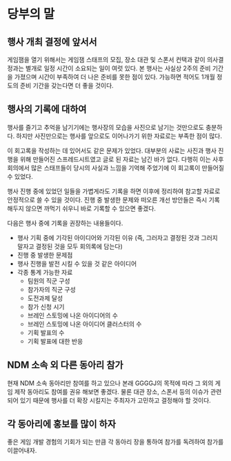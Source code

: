 # 당부의 말

## 행사 개최 결정에 앞서서

게임잼을 열기 위해서는 게임잼 스태프의 모집, 장소 대관 및 스폰서 컨택과 같이 의사결정과는 별개로 일정 시간이 소요되는 일이 여럿 있다.
본 행사는 사실상 2주의 준비 기간을 가졌으며 시간이 부족하여 더 나은 준비를 못한 점이 있다.
가능하면 적어도 1개월 정도의 준비 기간을 갖는다면 더 좋을 것이다.

## 행사의 기록에 대하여

행사를 즐기고 추억을 남기기에는 행사장의 모습을 사진으로 남기는 것만으로도 충분하다.
하지만 사진만으로는 행사를 앞으로도 이어나가기 위한 자료로는 부족한 점이 많다.

이 회고록을 작성하는 데 있어서도 같은 문제가 있었다. 대부분의 사료는 사진과 행사 진행을 위해 만들어진 스프레드시트였고 글로 된 자료는 남긴 바가 없다.
다행히 이는 사후 회의에서 많은 스태프들이 당시의 사실과 느낌을 기억해 주었기에 이 회고록이 만들어질 수 있었다.

행사 진행 중에 있었던 일들을 가볍게라도 기록을 하면 이후에 정리하여 참고할 자료로 안정적으로 쓸 수 있을 것이다.
진행 중 발생한 문제와 떠오른 개선 방안들은 즉시 기록해두지 않으면 까먹기 쉬우니 바로 기록할 수 있으면 좋겠다.

다음은 행사 중에 기록을 권장하는 내용들이다.

* 행사 기획 중에 기각된 아이디어와 기각된 이유 (즉, 그러자고 결정된 것과 그러지 말자고 결정된 것을 모두 회의록에 담는다)
* 진행 중 발생한 문제점
* 행사 진행을 발전 시킬 수 있을 것 같은 아이디어
* 각종 통계 가능한 자료
    * 팀원의 직군 구성
    * 참가자의 직군 구성
    * 도전과제 달성
    * 참가 신청 시기
    * 브레인 스토밍에 나온 아이디어의 수
    * 브레인 스토밍에 나온 아이디어 클러스터의 수
    * 기획 발표의 수
    * 기획 발표에 대한 반응

## NDM 소속 외 다른 동아리 참가

현재 NDM 소속 동아리만 참여를 하고 있으나 본래 GGGGJ의 목적에 따라 그 외의 게임 제작 동아리도 참여를 권유 해보면 좋겠다.
물론 대관 장소, 스폰서 등의 이슈가 관련되어 있기 때문에 행사를 더 확장 시킬지는 주최자가 고민하고 결정해야 할 것이다.

## 각 동아리에 홍보를 많이 하자

좋은 게임 개발 경험의 기회가 되는 만큼 각 동아리 장을 통하여 참가를 독려하여 참가를 이끌어내자.
